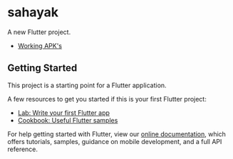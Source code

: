 # sahayak

A new Flutter project.

- [Working APK's](https://drive.google.com/drive/u/3/folders/14HJWtI6KbhmgGNqkYDLsPeBNoxVU7ezn)

## Getting Started

This project is a starting point for a Flutter application.

A few resources to get you started if this is your first Flutter project:

- [Lab: Write your first Flutter app](https://flutter.dev/docs/get-started/codelab)
- [Cookbook: Useful Flutter samples](https://flutter.dev/docs/cookbook)

For help getting started with Flutter, view our
[online documentation](https://flutter.dev/docs), which offers tutorials,
samples, guidance on mobile development, and a full API reference.
